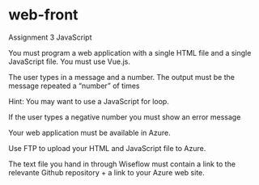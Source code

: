 # web-front
Assignment 3 JavaScript

You must program a web application with a single HTML file and a single JavaScript file. You must use Vue.js.

The user types in a message and a number. The output must be the message repeated a “number” of times

Hint: You may want to use a JavaScript for loop.

If the user types a negative number you must show an error message

Your web application must be available in Azure.

Use FTP to upload your HTML and JavaScript file to Azure.

The text file you hand in through Wiseflow must contain a link to the relevante Github repository + a link to your Azure web site.
